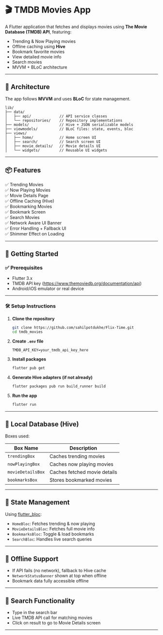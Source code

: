 # 🎬 TMDB Movies App

A Flutter application that fetches and displays movies using **The Movie Database (TMDB) API**, featuring:
- Trending & Now Playing movies
- Offline caching using **Hive**
- Bookmark favorite movies
- View detailed movie info
- Search movies
- MVVM + BLoC architecture

---

## 🧱 Architecture

The app follows **MVVM** and uses **BLoC** for state management.

```
lib/
├── data/
│   ├── api/             // API service classes
│   └── repositories/    // Repository implementations
├── models/              // Hive + JSON serializable models
├── viewmodels/          // BLoC files: state, events, bloc
├── views/
│   ├── home/            // Home screen UI
│   ├── search/          // Search screen UI
│   ├── movie_details/   // Movie details UI
│   └── widgets/         // Reusable UI widgets
```

---

## 📦 Features

✅ Trending Movies  
✅ Now Playing Movies  
✅ Movie Details Page  
✅ Offline Caching (Hive)  
✅ Bookmarking Movies  
✅ Bookmark Screen  
✅ Search Movies  
✅ Network Aware UI Banner  
✅ Error Handling + Fallback UI  
✅ Shimmer Effect on Loading

---

## 🚀 Getting Started

### ✅ Prerequisites

- Flutter 3.x
- TMDB API key (https://www.themoviedb.org/documentation/api)
- Android/iOS emulator or real device

---

### 🛠️ Setup Instructions

1. **Clone the repository**
   ```bash
   git clone https://github.com/sahilpotdukhe/Flix-Time.git
   cd tmdb_movies
   ```

2. **Create `.env` file**
   ```env
   TMDB_API_KEY=your_tmdb_api_key_here
   ```

3. **Install packages**
   ```bash
   flutter pub get
   ```

4. **Generate Hive adapters (if not already)**
   ```bash
   flutter packages pub run build_runner build
   ```

5. **Run the app**
   ```bash
   flutter run
   ```

---

## 📂 Local Database (Hive)

Boxes used:

| Box Name         | Description                      |
|------------------|----------------------------------|
| `trendingBox`    | Caches trending movies           |
| `nowPlayingBox`  | Caches now playing movies        |
| `movieDetailsBox`| Caches fetched movie details     |
| `bookmarksBox`   | Stores bookmarked movies         |

---

## 🧠 State Management

Using [flutter_bloc](https://pub.dev/packages/flutter_bloc):

- `HomeBloc`: Fetches trending & now playing
- `MovieDetailsBloc`: Fetches full movie info
- `BookmarksBloc`: Toggle & load bookmarks
- `SearchBloc`: Handles live search queries

---

## 🧪 Offline Support

- If API fails (no network), fallback to Hive cache
- `NetworkStatusBanner` shown at top when offline
- Bookmark data fully accessible offline

---

## 🔎 Search Functionality

- Type in the search bar
- Live TMDB API call for matching movies
- Click on result to go to Movie Details screen

---
